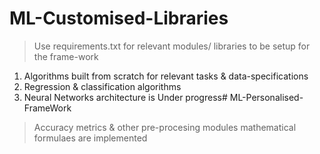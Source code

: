 # ML-Customised-Libraries


> Use requirements.txt for relevant modules/ libraries to be setup for the frame-work


1. Algorithms built from scratch for relevant tasks & data-specifications
2. Regression & classification algorithms 
3. Neural Networks architecture is Under progress# ML-Personalised-FrameWork


> Accuracy metrics & other pre-procesing modules mathematical formulaes are implemented
